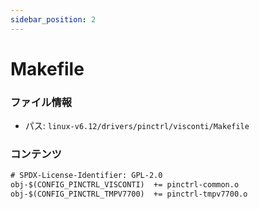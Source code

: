 ```yaml
---
sidebar_position: 2
---
```

# Makefile

### ファイル情報

- パス: `linux-v6.12/drivers/pinctrl/visconti/Makefile`

### コンテンツ

```txt
# SPDX-License-Identifier: GPL-2.0
obj-$(CONFIG_PINCTRL_VISCONTI)	+= pinctrl-common.o
obj-$(CONFIG_PINCTRL_TMPV7700)	+= pinctrl-tmpv7700.o

```
